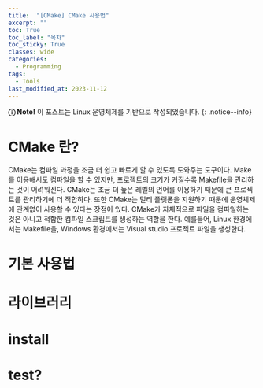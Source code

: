 ```yaml
---
title:  "[CMake] CMake 사용법"
excerpt: ""
toc: True
toc_label: "목차"
toc_sticky: True
classes: wide
categories:
  - Programming
tags:
  - Tools
last_modified_at: 2023-11-12
---
```


**&#9432; Note!** 이 포스트는 Linux 운영체제를 기반으로 작성되었습니다.
{: .notice--info}

# CMake 란?
CMake는 컴파일 과정을 조금 더 쉽고 빠르게 할 수 있도록 도와주는 도구이다. Make를 이용해서도 컴파일을 할 수 있지만, 프로젝트의 크기가 커질수록 Makefile을 관리하는 것이 어려워진다. CMake는 조금 더 높은 레벨의 언어를 이용하기 때문에 큰 프로젝트를 관리하기에 더 적합하다. 또한 CMake는 멀티 플랫폼을 지원하기 때문에 운영체제에 관계없이 사용할 수 있다는 장점이 있다. CMake가 자체적으로 파일을 컴파일하는 것은 아니고 적합한 컴파일 스크립트를 생성하는 역할을 한다. 예를들어, Linux 환경에서는 Makefile을, Windows 환경에서는 Visual studio 프로젝트 파일을 생성한다.

# 기본 사용법

# 라이브러리

# install

# test?